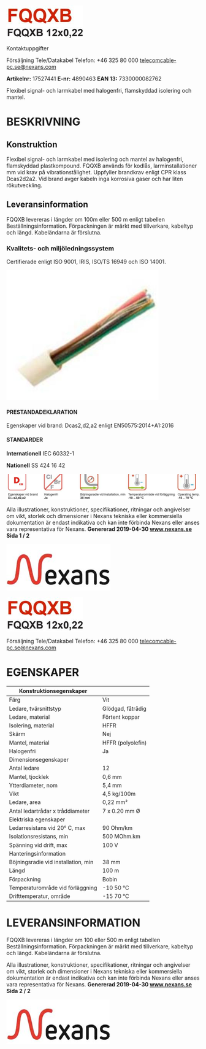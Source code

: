![](_page_0_Picture_0.jpeg)

Kontaktuppgifter

Försäljning Tele/Datakabel Telefon: +46 325 80 000 telecomcable-pc.se@nexans.com

**Artikelnr:** 17527441 **E-nr:** 4890463 **EAN 13:** 7330000082762

Flexibel signal- och larmkabel med halogenfri, flamskyddad isolering och mantel.

# **BESKRIVNING**

## **Konstruktion**

Flexibel signal- och larmkabel med isolering och mantel av halogenfri, flamskyddad plastkompound. FQQXB används för kodlås, larminstallationer mm vid krav på vibrationstålighet. Uppfyller brandkrav enligt CPR klass Dcas2d2a2. Vid brand avger kabeln inga korrosiva gaser och har liten rökutveckling.

## **Leveransinformation**

FQQXB levereras i längder om 100m eller 500 m enligt tabellen Beställningsinformation. Förpackningen är märkt med tillverkare, kabeltyp och längd. Kabeländarna är förslutna.

### **Kvalitets- och miljöledningssystem**

Certifierade enligt ISO 9001, IRIS, ISO/TS 16949 och ISO 14001.

![](_page_0_Picture_12.jpeg)

#### **PRESTANDADEKLARATION**

Egenskaper vid brand: Dcas2,d2,a2 enligt EN50575:2014+A1:2016

#### **STANDARDER**

**Internationell** IEC 60332-1

**Nationell** SS 424 16 42

![](_page_0_Figure_18.jpeg)

Alla illustrationer, konstruktioner, specifikationer, ritningar och angivelser om vikt, storlek och dimensioner i Nexans tekniska eller kommersiella dokumentation är endast indikativa och kan inte förbinda Nexans eller anses vara representativa för Nexans. **Genererad 2019-04-30 www.nexans.se Sida 1 / 2**

![](_page_0_Picture_20.jpeg)

![](_page_1_Picture_0.jpeg)

Försäljning Tele/Datakabel Telefon: +46 325 80 000 telecomcable-pc.se@nexans.com

# **EGENSKAPER**

| Konstruktionsegenskaper             |                   |
|-------------------------------------|-------------------|
| Färg                                | Vit               |
| Ledare, tvärsnittstyp               | Glödgad, fåtrådig |
| Ledare, material                    | Förtent koppar    |
| Isolering, material                 | HFFR              |
| Skärm                               | Nej               |
| Mantel, material                    | HFFR (polyolefin) |
| Halogenfri                          | Ja                |
| Dimensionsegenskaper                |                   |
| Antal ledare                        | 12                |
| Mantel, tjocklek                    | 0,6 mm            |
| Ytterdiameter, nom                  | 5,4 mm            |
| Vikt                                | 4,5 kg/100m       |
| Ledare, area                        | 0,22 mm²          |
| Antal ledartrådar x tråddiameter    | 7 x 0.20 mm Ø     |
| Elektriska egenskaper               |                   |
| Ledarresistans vid 20° C, max       | 90 Ohm/km         |
| Isolationsresistans, min            | 500 MOhm.km       |
| Spänning vid drift, max             | 100 V             |
| Hanteringsinformation               |                   |
| Böjningsradie vid installation, min | 38 mm             |
| Längd                               | 100 m             |
| Förpackning                         | Bobin             |
| Temperaturområde vid förläggning    | -10  50 °C        |
| Drifttemperatur, område             | -15  70 °C        |

# **LEVERANSINFORMATION**

FQQXB levereras i längder om 100 eller 500 m enligt tabellen Beställningsinformation. Förpackningen är märkt med tillverkare, kabeltyp och längd. Kabeländarna är förslutna.

Alla illustrationer, konstruktioner, specifikationer, ritningar och angivelser om vikt, storlek och dimensioner i Nexans tekniska eller kommersiella dokumentation är endast indikativa och kan inte förbinda Nexans eller anses vara representativa för Nexans. **Genererad 2019-04-30 www.nexans.se Sida 2 / 2**

![](_page_1_Picture_8.jpeg)